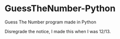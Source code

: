 # GuessTheNumber-Python
Guess The Number program made in Python

Disregrade the notice, I made this when I was 12/13.
